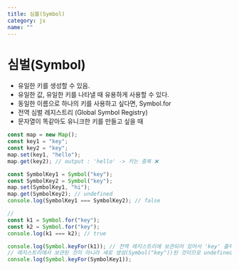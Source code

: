 ```yaml
---
title: 심볼(Symbol)
category: js
name: ""
---
```


# 심벌(Symbol)

- 유일한 키를 생성할 수 있음.
- 유일한 값, 유일한 키를 나타낼 때 유용하게 사용할 수 있다.
- 동일한 이름으로 하나의 키를 사용하고 싶다면, Symbol.for
- 전역 심벌 레지스트리 (Global Symbol Registry)
- 문자열이 똑같아도 유니크한 키를 만들고 싶을 때

```javascript
const map = new Map();
const key1 = "key";
const key2 = "key";
map.set(key1, "hello");
map.get(key2); // output : 'hello' -> 키는 중복 ❌

const SymbolKey1 = Symbol("key");
const SymbolKey2 = Symbol("key");
map.set(SymbolKey1, "hi");
map.get(SymbolKey2); // undefined
console.log(SymbolKey1 === SymbolKey2); // false

//
const k1 = Symbol.for("key");
const k2 = Symbol.for("key");
console.log(k1 === k2); // true

console.log(Symbol.keyFor(k1)); // 전역 레지스트리에 보관되어 있어서 'key' 출력된다.
// 레지스트리에서 보관된 것이 아니라 새로 생성(Symbol("key"))된 것이므로 undefined가된다.
console.log(Symbol.keyFor(SymbolKey1));
```
